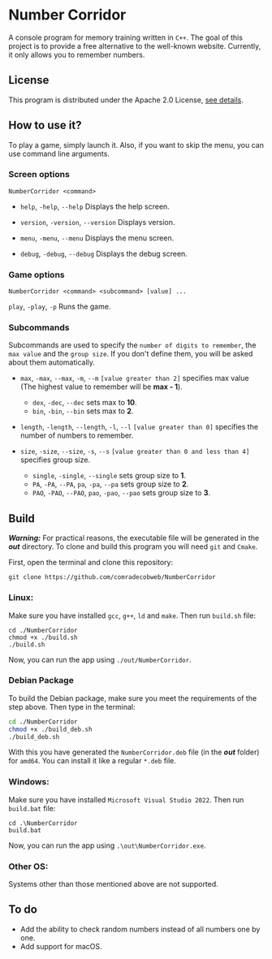 # Number Corridor


A console program for memory training written in `C++`. The goal of this project is to provide a free 
alternative to the well-known website. Currently, it only allows you to remember numbers.


## License


This program is distributed under the Apache 2.0 License, [see details](LICENSE.md).


## How to use it?

To play a game, simply launch it. Also, if you want to skip the menu, you can use command line arguments.


### Screen options

```
NumberCorridor <command>
```

* `help`, `-help`, `--help`
Displays the help screen.

* `version`, `-version`, `--version`
Displays version.

* `menu`, `-menu`, `--menu`
Displays the menu screen.

* `debug`, `-debug`, `--debug`
Displays the debug screen.

### Game options

```
NumberCorridor <command> <subcommand> [value] ...
```


`play`, `-play`, `-p` Runs the game.


### Subcommands

Subcommands are used to specify the `number of digits to remember`, the `max value` and the `group size`. If you don't 
define them, you will be asked about them automatically.

*  `max`, `-max`, `--max`, `-m`, `--m` `[value greater than 2]` specifies max value (The highest value to remember will
be **max - 1**).

    * `dex`, `-dec`, `--dec` sets max to **10**.
    * `bin`, `-bin`, `--bin` sets max to **2**.


*  `length`, `-length`, `--length`, `-l`, `--l` `[value greater than 0]` specifies the number of numbers to remember.


*  `size`, `-size`, `--size`, `-s`, `--s` `[value greater than 0 and less than 4]` specifies group size.
    * `single`, `-single`, `--single` sets group size to **1**.
    * `PA`, `-PA`, `--PA`, `pa`, `-pa`, `--pa` sets group size to **2**.
    * `PAO`, `-PAO`, `--PAO`, `pao`, `-pao`, `--pao` sets group size to **3**.


## Build


***Warning:***
For practical reasons, the executable file will be generated in the ***out*** directory.
To clone and build this program you will need `git` and `Cmake`.

First, open the terminal and clone this repository:


`git clone https://github.com/comradecobweb/NumberCorridor`


### Linux:


Make sure you have installed `gcc`, `g++`, `ld` and `make`.
Then run `build.sh` file:

```shell
cd ./NumberCorridor
chmod +x ./build.sh
./build.sh
```

Now, you can run the app using `./out/NumberCorridor`.


### Debian Package


To build the Debian package, make sure you meet the requirements of the step above. Then type in the terminal:

```sh
cd ./NumberCorridor
chmod +x ./build_deb.sh
./build_deb.sh
```

With this you have generated the `NumberCorridor.deb` file (in the ***out*** folder) for `amd64`. You can install it like
a regular `*.deb` file.


### Windows:


Make sure you have installed `Microsoft Visual Studio 2022`. Then run `build.bat` file:

```shell
cd .\NumberCorridor
build.bat
```

Now, you can run the app using `.\out\NumberCorridor.exe`.


### Other OS:


Systems other than those mentioned above are not supported.


## To do


- Add the ability to check random numbers instead of all numbers one by one.
- Add support for macOS.